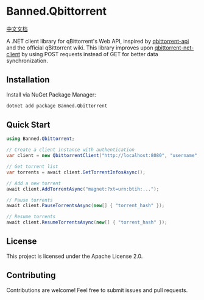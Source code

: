 # Banned.Qbittorrent

[中文文档](https://github.com/banned2054/Banned.Qbittorrent/blob/master/Docs/README.md)

A .NET client library for qBittorrent's Web API, inspired by [qbittorrent-api](https://github.com/rmartin16/qbittorrent-api) and the official qBittorrent wiki. This library improves upon [qbittorrent-net-client](https://github.com/fedarovich/qbittorrent-net-client) by using POST requests instead of GET for better data synchronization.

## Installation

Install via NuGet Package Manager:

```bash
dotnet add package Banned.Qbittorrent
```

## Quick Start

```csharp
using Banned.Qbittorrent;

// Create a client instance with authentication
var client = new QbittorrentClient("http://localhost:8080", "username", "password");

// Get torrent list
var torrents = await client.GetTorrentInfosAsync();

// Add a new torrent
await client.AddTorrentAsync("magnet:?xt=urn:btih:...");

// Pause torrents
await client.PauseTorrentsAsync(new[] { "torrent_hash" });

// Resume torrents
await client.ResumeTorrentsAsync(new[] { "torrent_hash" });
```

## License

This project is licensed under the Apache License 2.0.

## Contributing

Contributions are welcome! Feel free to submit issues and pull requests.
